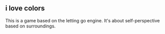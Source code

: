 i love colors
-------------

This is a game based on the letting go engine.
It's about self-perspective based on surroundings.